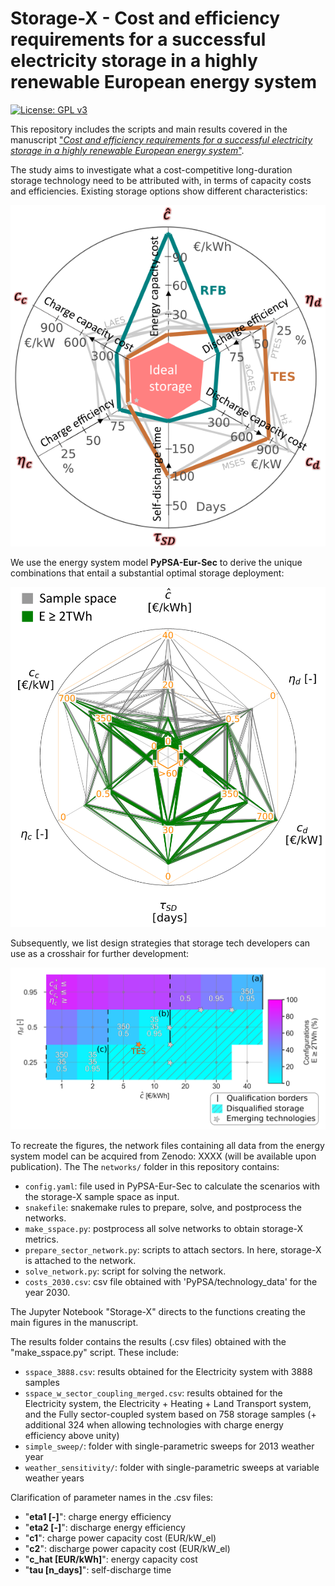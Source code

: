 # Storage-X - Cost and efficiency requirements for a successful electricity storage in a highly renewable European energy system

[![License: GPL v3](https://img.shields.io/badge/License-GPLv3-blue.svg)](https://www.gnu.org/licenses/gpl-3.0)

This repository includes the scripts and main results covered in the manuscript ["_Cost and efficiency requirements for a successful electricity storage
in a highly renewable European energy system_"](https://doi.org/10.48550/arXiv.2208.09169). 

The study aims to investigate what a cost-competitive long-duration storage technology need to be attributed with, in terms of capacity costs and efficiencies. Existing storage options show different characteristics:

![panel_fig1](existing_sketch_all.png)

We use the energy system model __PyPSA-Eur-Sec__ to derive the unique combinations that entail a substantial optimal storage deployment:

![panel_fig2](Spiderweb.png)

Subsequently, we list design strategies that storage tech developers can use as a crosshair for further development:

![panel_fig3](figure_panel_requirement.png)

To recreate the figures, the network files containing all data from the energy system model can be acquired from Zenodo: XXXX (will be available upon publication). The The `networks/` folder in this repository contains:

- `config.yaml`: file used in PyPSA-Eur-Sec to calculate the scenarios with the storage-X sample space as input.
- `snakefile`: snakemake rules to prepare, solve, and postprocess the networks.
- `make_sspace.py`: postprocess all solve networks to obtain storage-X metrics. 
- `prepare_sector_network.py`: scripts to attach sectors. In here, storage-X is attached to the network.
- `solve_network.py`: script for solving the network.
- `costs_2030.csv`: csv file obtained with 'PyPSA/technology_data' for the year 2030.

The Jupyter Notebook "Storage-X" directs to the functions creating the main figures in the manuscript.

The results folder contains the results (.csv files) obtained with the "make_sspace.py" script. These include:
- `sspace_3888.csv`: results obtained for the Electricity system with 3888 samples
- `sspace_w_sector_coupling_merged.csv`: results obtained for the Electricity system, the Electricity + Heating + Land Transport system, and the Fully sector-coupled system based on 758 storage samples (+ additional 324 when allowing technologies with charge energy efficiency above unity)
- `simple_sweep/`: folder with single-parametric sweeps for 2013 weather year
- `weather_sensitivity/`: folder with single-parametric sweeps at variable weather years

Clarification of parameter names in the .csv files:
- "**eta1 [-]**": charge energy efficiency 
- "**eta2 [-]**": discharge energy efficiency
- "**c1**": charge power capacity cost (EUR/kW_el)
- "**c2**": discharge power capacity cost (EUR/kW_el)
- "**c_hat [EUR/kWh]**": energy capacity cost
- "**tau [n_days]**": self-discharge time
